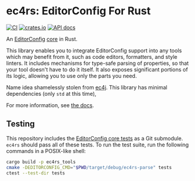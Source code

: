 # ec4rs: EditorConfig For Rust
[![CI](https://github.com/TheDaemoness/ec4rs/actions/workflows/ci.yml/badge.svg)](https://github.com/TheDaemoness/ec4rs/actions/workflows/ci.yml)
[![crates.io](https://img.shields.io/crates/v/ec4rs.svg)](https://crates.io/crates/ec4rs)
[![API docs](https://docs.rs/ec4rs/badge.svg)](https://docs.rs/ec4rs)

An
[EditorConfig](https://editorconfig.org/)
[core](https://editorconfig-specification.readthedocs.io/#terminology) in Rust.

This library enables you to integrate EditorConfig support into any tools which may benefit from it,
such as code editors, formatters, and style linters.
It includes mechanisms for type-safe parsing of properties,
so that your tool doesn't have to do it itself.
It also exposes significant portions of its logic,
allowing you to use only the parts you need.

Name idea shamelessly stolen from [ec4j](https://github.com/ec4j/ec4j).
This library has minimal dependencies (only `std` at this time),

For more information, see [the docs](https://docs.rs/ec4rs).

## Testing

This repository includes the
[EditorConfig core tests](https://github.com/editorconfig/editorconfig-core-test)
as a Git submodule.
`ec4rs` should pass all of these tests.
To run the test suite, run the following commands in a POSIX-like shell:

```bash
cargo build -p ec4rs_tools
cmake -DEDITORCONFIG_CMD="$PWD/target/debug/ec4rs-parse" tests
ctest --test-dir tests
```
